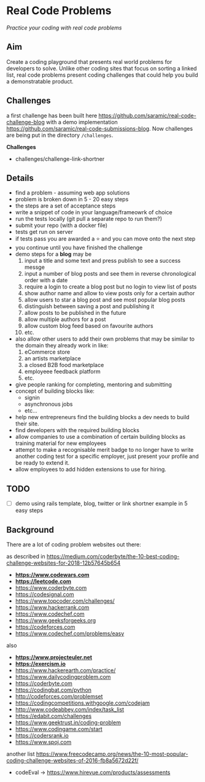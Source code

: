 # Real Code Problems

_Practice your coding with real code problems_

## Aim

Create a coding playground that presents real world problems for developers to
solve. Unlike other coding sites that focus on sorting a linked list, real code
problems present coding challenges that could help you build a demonstratable
product.

## Challenges

a first challenge has been built here
https://github.com/saramic/real-code-challenge-blog with a demo implementation
https://github.com/saramic/real-code-submissions-blog. Now challenges are being
put in the directory `/challenges`.

**Challenges**

- challenges/challenge-link-shortner

## Details

- find a problem - assuming web app solutions
- problem is broken down in 5 - 20 easy steps
- the steps are a set of acceptance steps
- write a snippet of code in your language/frameowrk of choice
- run the tests locally (git pull a separate repo to run them?)
- submit your repo (with a docker file)
- tests get run on server
- if tests pass you are awarded a ⭐️ and you can move onto the next step
- you continue until you have finished the challenge
- demo steps for a **blog** may be
  1. input a title and some text and press publish to see a success messge
  1. input a number of blog posts and see them in reverse chronological order
     with a date
  1. require a login to create a blog post but no login to view list of posts
  1. show author name and allow to view posts only for a certain author
  1. allow users to star a blog post and see most popular blog posts
  1. distinguish between saving a post and publishing it
  1. allow posts to be published in the future
  1. allow multiple authors for a post
  1. allow custom blog feed based on favourite authors
  1. etc.
- also allow other users to add their own problems that may be similar to the
  domain they already work in like:
  1. eCommerce store
  1. an artists marketplace
  1. a closed B2B food marketplace
  1. employeee feedback platform
  1. etc.
- give people ranking for completing, mentoring and submitting
- concept of building blocks like:
  - signin
  - asynchronous jobs
  - etc...
- help new entrepreneurs find the building blocks a dev needs to build their
  site.
- find developers with the required building blocks
- allow companies to use a combination of certain building blocks as training
  material for new employees
- attempt to make a recognisable merit badge to no longer have to write another
  coding test for a specific employer, just present your profile and be ready
  to extend it.
- allow employees to add hidden extensions to use for hiring.

## TODO

- [ ] demo using rails template, blog, twitter or link shortner example in 5
  easy steps

## Background

There are a lot of coding problem websites out there:

as described in https://medium.com/coderbyte/the-10-best-coding-challenge-websites-for-2018-12b57645b654

  * **https://www.codewars.com**
  * **https://leetcode.com**
  * https://www.coderbyte.com
  * https://codesignal.com
  * https://www.topcoder.com/challenges/
  * https://www.hackerrank.com
  * https://www.codechef.com
  * https://www.geeksforgeeks.org
  * https://codeforces.com
  * https://www.codechef.com/problems/easy

also

  * **https://www.projecteuler.net**
  * **https://exercism.io**
  * https://www.hackerearth.com/practice/
  * https://www.dailycodingproblem.com
  * https://coderbyte.com
  * https://codingbat.com/python
  * http://codeforces.com/problemset
  * https://codingcompetitions.withgoogle.com/codejam
  * http://www.codeabbey.com/index/task_list
  * https://edabit.com/challenges
  * https://www.geektrust.in/coding-problem
  * https://www.codingame.com/start
  * https://codersrank.io
  * https://www.spoj.com

another list https://www.freecodecamp.org/news/the-10-most-popular-coding-challenge-websites-of-2016-fb8a5672d22f/

  * codeEval -> https://www.hirevue.com/products/assessments

